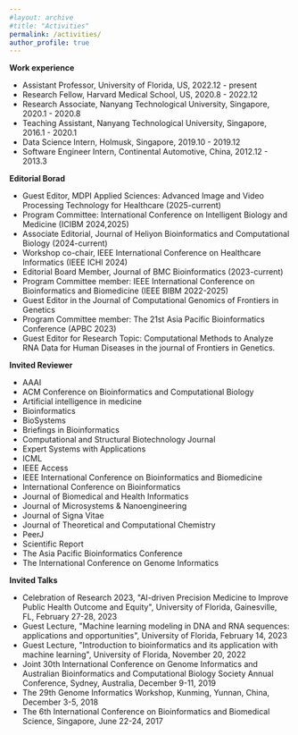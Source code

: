 ```yaml
---
#layout: archive
#title: "Activities"
permalink: /activities/
author_profile: true
---
```


<b>Work experience</b>
- Assistant Professor, University of Florida, US, 2022.12 - present
- Research Fellow, Harvard Medical School, US, 2020.8 - 2022.12
- Research Associate, Nanyang Technological University, Singapore, 2020.1 - 2020.8
- Teaching Assistant, Nanyang Technological University, Singapore, 2016.1 - 2020.1
- Data Science Intern, Holmusk, Singapore, 2019.10 - 2019.12
- Software Engineer Intern, Continental Automotive, China, 2012.12 - 2013.3

<b>Editorial Borad</b>  
- Guest Editor, MDPI Applied Sciences: Advanced Image and Video Processing Technology for Healthcare (2025-current)
- Program Committee: International Conference on Intelligent Biology and Medicine (ICIBM 2024,2025)
- Associate Editorial, Journal of Heliyon Bioinformatics and Computational Biology (2024-current)
- Workshop co-chair, IEEE International Conference on Healthcare Informatics (IEEE ICHI 2024)
- Editorial Board Member, Journal of BMC Bioinformatics (2023-current)
- Program Committee member: IEEE International Conference on Bioinformatics and Biomedicine (IEEE BIBM 2022-2025)
- Guest Editor in the Journal of Computational Genomics of Frontiers in Genetics
- Program Committee member: The 21st Asia Pacific Bioinformatics Conference (APBC 2023)  
- Guest Editor for Research Topic: Computational Methods to Analyze RNA Data for Human Diseases in the journal of Frontiers in Genetics.  

<b>Invited Reviewer</b>   
- AAAI
- ACM Conference on Bioinformatics and Computational Biology 
- Artificial intelligence in medicine 
- Bioinformatics 
- BioSystems
- Briefings in Bioinformatics
- Computational and Structural Biotechnology Journal
- Expert Systems with Applications
- ICML 
- IEEE Access
- IEEE International Conference on Bioinformatics and Biomedicine  
- International Conference on Bioinformatics  
- Journal of Biomedical and Health Informatics
- Journal of Microsystems & Nanoengineering
- Journal of Signa Vitae 
- Journal of Theoretical and Computational Chemistry
- PeerJ 
- Scientific Report  
- The Asia Pacific Bioinformatics Conference  
- The International Conference on Genome Informatics  
 
 
<b>Invited Talks</b>
- Celebration of Research 2023, "AI-driven Precision Medicine to Improve Public Health Outcome and Equity", University of Florida, Gainesville, FL, February 27-28, 2023
- Guest Lecture, "Machine learning modeling in DNA and RNA sequences: applications and opportunities", University of Florida, February 14, 2023
- Guest Lecture, "Introduction to bioinformatics and its application with machine learning", University of Florida, November 20, 2022
- Joint 30th International Conference on Genome Informatics and Australian Bioinformatics and Computational Biology Society Annual Conference, Sydney, Australia, December 9-11, 2019
- The 29th Genome Informatics Workshop, Kunming, Yunnan, China, December 3-5, 2018
- The 6th International Conference on Bioinformatics and Biomedical Science, Singapore, June 22-24, 2017
